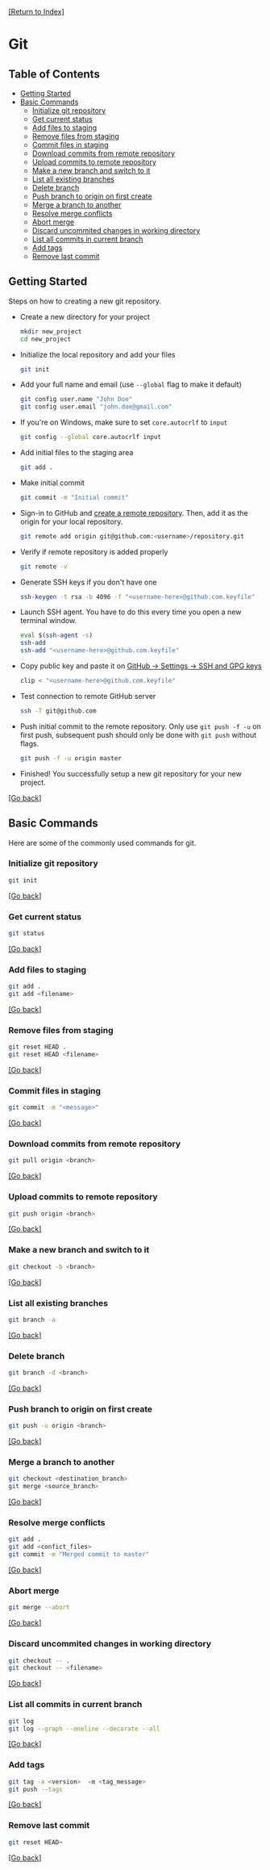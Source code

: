 [[Return to Index]](../README.md)

# Git

## Table of Contents
- [Getting Started](#getting-started)
- [Basic Commands](#basic-commands)
  - [Initialize git repository](#initialize-git-repository)
  - [Get current status](#get-current-status)
  - [Add files to staging](#add-files-to-staging)
  - [Remove files from staging](#remove-files-from-staging)
  - [Commit files in staging](#commit-files-in-staging)
  - [Download commits from remote repository](#download-commits-from-remote-repository)
  - [Upload commits to remote repository](#upload-commits-to-remote-repository)
  - [Make a new branch and switch to it](#make-a-new-branch-and-switch-to-it)
  - [List all existing branches](#list-all-existing-branches)
  - [Delete branch](#delete-branch)
  - [Push branch to origin on first create](#push-branch-to-origin-on-first-create)
  - [Merge a branch to another](#merge-a-branch-to-another)
  - [Resolve merge conflicts](#resolve-merge-conflicts)
  - [Abort merge](#abort-merge)
  - [Discard uncommited changes in working directory](#discard-uncommited-changes-in-working-directory)
  - [List all commits in current branch](#list-all-commits-in-current-branch)
  - [Add tags](#add-tags)
  - [Remove last commit](#remove-last-commit)


## Getting Started
Steps on how to creating a new git repository.

- Create a new directory for your project
    ```bash
    mkdir new_project
    cd new_project
    ```
- Initialize the local repository and add your files
    ```bash
    git init
    ```
- Add your full name and email (use `--global` flag to make it default)
    ```bash
    git config user.name "John Doe"
    git config user.email "john.doe@gmail.com"
    ```
- If you're on Windows, make sure to set `core.autocrlf` to `input`
    ```bash
    git config --global core.autocrlf input
    ```
- Add initial files to the staging area
    ```bash
    git add .
    ```
- Make initial commit
    ```bash
    git commit -m "Initial commit"
    ```
- Sign-in to GitHub and [create a remote repository](https://github.com/new). Then, add it as the origin for your local repository.
    ```bash
    git remote add origin git@github.com:<username>/repository.git
    ```
- Verify if remote repository is added properly
    ```bash
    git remote -v 
    ```
- Generate SSH keys if you don't have one
    ```bash
    ssh-keygen -t rsa -b 4096 -f "<username-here>@github.com.keyfile"
    ```
- Launch SSH agent. You have to do this every time you open a new terminal window.
    ```bash
    eval $(ssh-agent -s)
    ssh-add
    ssh-add "<username-here>@github.com.keyfile"
    ```
- Copy public key and paste it on [GitHub -> Settings -> SSH and GPG keys](https://github.com/settings/keys)
    ```bash
    clip < "<username-here>@github.com.keyfile"
    ```
- Test connection to remote GitHub server
    ```bash
    ssh -T git@github.com
    ```
- Push initial commit to the remote repository. Only use `git push -f -u` on first push, subsequent push should only be done with `git push` without flags.
    ```bash
    git push -f -u origin master
    ```
- Finished! You successfully setup a new git repository for your new project.

[[Go back]](#table-of-contents)

## Basic Commands
Here are some of the commonly used commands for git.

### Initialize git repository
```bash
git init
```
[[Go back]](#table-of-contents)
### Get current status
```bash
git status
```
[[Go back]](#table-of-contents)
### Add files to staging
```bash
git add .
git add <filename>
```
[[Go back]](#table-of-contents)
### Remove files from staging
```bash
git reset HEAD .
git reset HEAD <filename>
```
[[Go back]](#table-of-contents)
### Commit files in staging
```bash
git commit -m "<message>"
```
[[Go back]](#table-of-contents)
### Download commits from remote repository
```bash
git pull origin <branch>
```
[[Go back]](#table-of-contents)
### Upload commits to remote repository
```bash
git push origin <branch>
```
[[Go back]](#table-of-contents)
### Make a new branch and switch to it
```bash
git checkout -b <branch>
```
[[Go back]](#table-of-contents)
### List all existing branches
```bash
git branch -a
```
[[Go back]](#table-of-contents)
### Delete branch
```bash
git branch -d <branch>
```
[[Go back]](#table-of-contents)
### Push branch to origin on first create
```bash
git push -u origin <branch>
```
[[Go back]](#table-of-contents)
### Merge a branch to another
```bash
git checkout <destination_branch>
git merge <source_branch>
```
[[Go back]](#table-of-contents)
### Resolve merge conflicts
```bash
git add .
git add <confict_files>
git commit -m "Merged commit to master"
```
[[Go back]](#table-of-contents)
### Abort merge
```bash
git merge --abort
```
[[Go back]](#table-of-contents)
###  Discard uncommited changes in working directory
```bash
git checkout -- .
git checkout -- <filename>
```
[[Go back]](#table-of-contents)
### List all commits in current branch
```bash
git log
git log --graph --oneline --decorate --all
```
[[Go back]](#table-of-contents)
### Add tags 
```bash
git tag -a <version>  -m <tag_message>
git push --tags
```
[[Go back]](#table-of-contents)
### Remove last commit
```bash
git reset HEAD~
```
[[Go back]](#table-of-contents)
